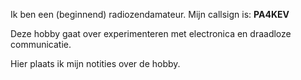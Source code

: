Ik ben een (beginnend) radiozendamateur. Mijn callsign is: **PA4KEV**

Deze hobby gaat over experimenteren met electronica en draadloze communicatie.

Hier plaats ik mijn notities over de hobby.